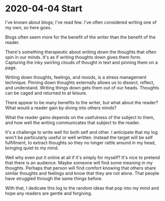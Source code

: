 # 2020-04-04 Start

I've known about blogs; I've read few. I've often considered writing one of my own, so here goes.

Blogs often seem more for the benefit of the writer than the benefit of the reader.

There's something therapeutic about writing down the thoughts that often spin in our minds. It's as if writing thoughts down gives them form. Capturing the inky swirling clouds of thought in text and pinning them on a page.

Writing down thoughts, feelings, and moods, is a stress management technique. Pinning down thoughts externally allows us to dissect, reflect, and understand. Writing things down gets them out of our heads. Thoughts can be caged and returned to at leisure.

There appear to be many benefits to the writer, but what about the reader? What would a reader gain by diving into others minds?

What the reader gains depends on the usefulness of the subject to them, and how well the writing communicates that subject to the reader.

It's a challenge to write well for both self and other. I anticipate that my log won't be particularly useful or well written. Instead the target will be self fulfillment, to extract thoughts so they no longer rattle around in my head, bringing quiet to my mind.

Well why even put it online at all if it's simply for myself? It's nice to pretend that there is an audience. Maybe someone will find some meaning in my thoughts. Perhaps that person will find comfort knowing that others share similar thoughts and feelings and know that they are not alone. That people have struggled through the same things before.

With that, I dedicate this log to the random ideas that pop into my mind and hope any readers are gentle and forgiving.
